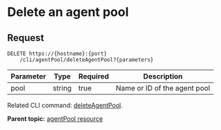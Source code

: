 # Delete an agent pool

## Request

```
DELETE https://{hostname}:{port}
    /cli/agentPool/deleteAgentPool?{parameters}

```

|Parameter|Type|Required|Description|
|---------|----|--------|-----------|
|pool|string|true|Name or ID of the agent pool|

Related CLI command: [deleteAgentPool](udclient_deleteagentpool.md).

**Parent topic:** [agentPool resource](../../com.ibm.udeploy.api.doc/topics/rest_cli_agentpool.md)

